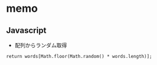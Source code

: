 # memo

## Javascript

- 配列からランダム取得

```
return words[Math.floor(Math.random() * words.length)];
```
